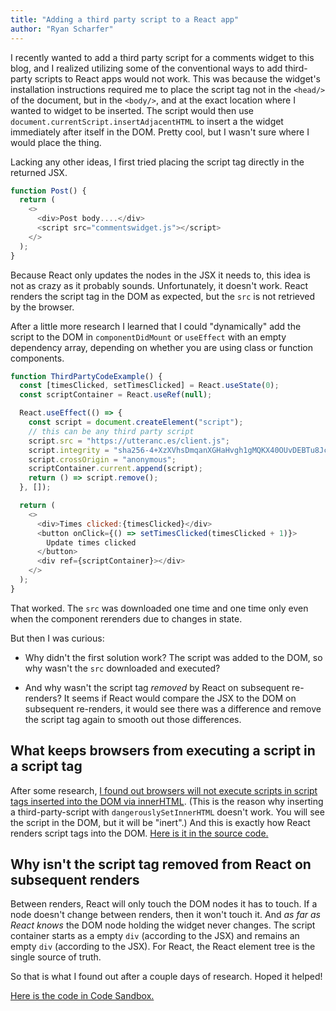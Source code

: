 ```yaml
---
title: "Adding a third party script to a React app"
author: "Ryan Scharfer"
---
```


I recently wanted to add a third party script for a comments widget to this blog, and I realized utilizing some of the conventional ways to add third-party scripts to React apps would not work. This was because the widget's installation instructions required me to place the script tag not in the `<head/>` of the document, but in the `<body/>`, and at the exact location where I wanted to widget to be inserted. The script would then use `document.currentScript.insertAdjacentHTML` to insert a the widget immediately after itself in the DOM. Pretty cool, but I wasn't sure where I would place the thing.

Lacking any other ideas, I first tried placing the script tag directly in the returned JSX.

```javascript
function Post() {
  return (
    <>
      <div>Post body....</div>
      <script src="commentswidget.js"></script>
    </>
  );
}
```

Because React only updates the nodes in the JSX it needs to, this idea is not as crazy as it probably sounds. Unfortunately, it doesn't work. React renders the script tag in the DOM as expected, but the `src` is not retrieved by the browser.

After a little more research I learned that I could "dynamically" add the script to the DOM in `componentDidMount` or `useEffect` with an empty dependency array, depending on whether you are using class or function components.

```javascript
function ThirdPartyCodeExample() {
  const [timesClicked, setTimesClicked] = React.useState(0);
  const scriptContainer = React.useRef(null);

  React.useEffect(() => {
    const script = document.createElement("script");
    // this can be any third party script
    script.src = "https://utteranc.es/client.js";
    script.integrity = "sha256-4+XzXVhsDmqanXGHaHvgh1gMQKX40OUvDEBTu8JcmNs=";
    script.crossOrigin = "anonymous";
    scriptContainer.current.append(script);
    return () => script.remove();
  }, []);

  return (
    <>
      <div>Times clicked:{timesClicked}</div>
      <button onClick={() => setTimesClicked(timesClicked + 1)}>
        Update times clicked
      </button>
      <div ref={scriptContainer}></div>
    </>
  );
}
```

That worked. The `src` was downloaded one time and one time only even when the component rerenders due to changes in state.

But then I was curious:

- Why didn't the first solution work? The script was added to the DOM, so why wasn't the `src` downloaded and executed?

- And why wasn't the script tag _removed_ by React on subsequent re-renders? It seems if React would compare the JSX to the DOM on subsequent re-renders, it would see there was a difference and remove the script tag again to smooth out those differences.

## What keeps browsers from executing a script in a script tag

After some research, [I found out browsers will not execute scripts in script tags inserted into the DOM via innerHTML](https://developer.mozilla.org/en-US/docs/Web/API/Element/innerHTML#Security_considerations). (This is the reason why inserting a third-party-script with `dangerouslySetInnerHTML` doesn't work. You will see the script in the DOM, but it will be "inert".) And this is exactly how React renders script tags into the DOM. [Here is it in the source code.](https://github.com/facebook/react/blob/a08ae9f147a716520a089055e2dec8f5397a4b0f/packages/react-dom/src/client/ReactDOMComponent.js#L439)

## Why isn't the script tag removed from React on subsequent renders

Between renders, React will only touch the DOM nodes it has to touch. If a node doesn't change between renders, then it won't touch it. And _as far as React knows_ the DOM node holding the widget never changes. The script container starts as a empty `div` (according to the JSX) and remains an empty `div` (according to the JSX). For React, the React element tree is the single source of truth.

So that is what I found out after a couple days of research. Hoped it helped!

[Here is the code in Code Sandbox.](https://codesandbox.io/s/third-party-script-c4ki9)

